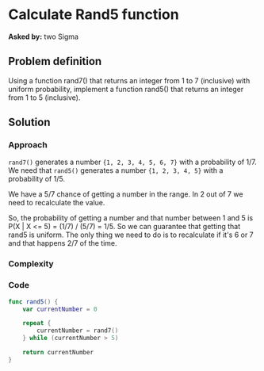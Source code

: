 # Calculate Rand5 function

**Asked by:** two Sigma

## Problem definition

Using a function rand7() that returns an integer from 1 to 7 (inclusive) with uniform probability, implement a function rand5() that returns an integer from 1 to 5 (inclusive).

## Solution

### Approach

`rand7()` generates a number `{1, 2, 3, 4, 5, 6, 7}` with a probability of 1/7. We need that `rand5()` generates a number `{1, 2, 3, 4, 5}` with a probability of 1/5.

We have a 5/7 chance of getting a number in the range. In 2 out of 7 we need to recalculate the value.

So, the probability of getting a number and that number between 1 and 5 is P(X | X <= 5) = (1/7) / (5/7) = 1/5. So we can guarantee that getting that rand5 is uniform. The only thing we need to do is to recalculate if it's 6 or 7 and that happens 2/7 of the time.

### Complexity

### Code

```Swift
func rand5() {
    var currentNumber = 0

    repeat {
        currentNumber = rand7()
    } while (currentNumber > 5)

    return currentNumber
}
```
